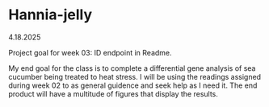# Hannia-jelly
4.18.2025

Project goal for week 03: ID endpoint in Readme. 

My end goal for the class is to complete a differential gene analysis of sea cucumber being treated to heat stress. I will be using the readings assigned during
week 02 to as general guidence and seek help as I need it. The end product
will have a multitude of figures that display the results. 


